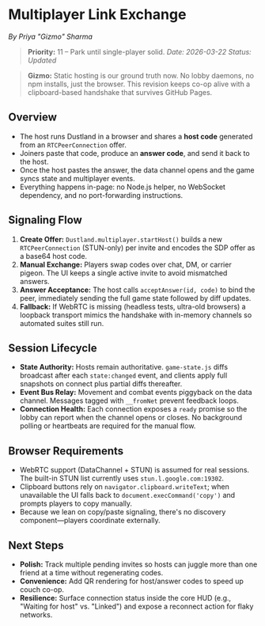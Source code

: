 # Multiplayer Link Exchange

*By Priya "Gizmo" Sharma*
> **Priority:** 11 – Park until single-player solid.
*Date: 2026-03-22*
*Status: Updated*

> **Gizmo:** Static hosting is our ground truth now. No lobby daemons, no npm installs, just the browser. This revision keeps co-op alive with a clipboard-based handshake that survives GitHub Pages.

## Overview
- The host runs Dustland in a browser and shares a **host code** generated from an `RTCPeerConnection` offer.
- Joiners paste that code, produce an **answer code**, and send it back to the host.
- Once the host pastes the answer, the data channel opens and the game syncs state and multiplayer events.
- Everything happens in-page: no Node.js helper, no WebSocket dependency, and no port-forwarding instructions.

## Signaling Flow
1. **Create Offer:** `Dustland.multiplayer.startHost()` builds a new `RTCPeerConnection` (STUN-only) per invite and encodes the SDP offer as a base64 host code.
2. **Manual Exchange:** Players swap codes over chat, DM, or carrier pigeon. The UI keeps a single active invite to avoid mismatched answers.
3. **Answer Acceptance:** The host calls `acceptAnswer(id, code)` to bind the peer, immediately sending the full game state followed by diff updates.
4. **Fallback:** If WebRTC is missing (headless tests, ultra-old browsers) a loopback transport mimics the handshake with in-memory channels so automated suites still run.

## Session Lifecycle
- **State Authority:** Hosts remain authoritative. `game-state.js` diffs broadcast after each `state:changed` event, and clients apply full snapshots on connect plus partial diffs thereafter.
- **Event Bus Relay:** Movement and combat events piggyback on the data channel. Messages tagged with `__fromNet` prevent feedback loops.
- **Connection Health:** Each connection exposes a `ready` promise so the lobby can report when the channel opens or closes. No background polling or heartbeats are required for the manual flow.

## Browser Requirements
- WebRTC support (DataChannel + STUN) is assumed for real sessions. The built-in STUN list currently uses `stun.l.google.com:19302`.
- Clipboard buttons rely on `navigator.clipboard.writeText`; when unavailable the UI falls back to `document.execCommand('copy')` and prompts players to copy manually.
- Because we lean on copy/paste signaling, there's no discovery component—players coordinate externally.

## Next Steps
- **Polish:** Track multiple pending invites so hosts can juggle more than one friend at a time without regenerating codes.
- **Convenience:** Add QR rendering for host/answer codes to speed up couch co-op.
- **Resilience:** Surface connection status inside the core HUD (e.g., "Waiting for host" vs. "Linked") and expose a reconnect action for flaky networks.
